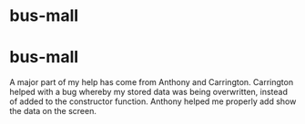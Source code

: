 # bus-mall
# bus-mall

A major part of my help has come from Anthony and Carrington. Carrington helped with a bug whereby my stored data was being overwritten, instead of added to the constructor function. Anthony helped me properly add show the data on the screen. 